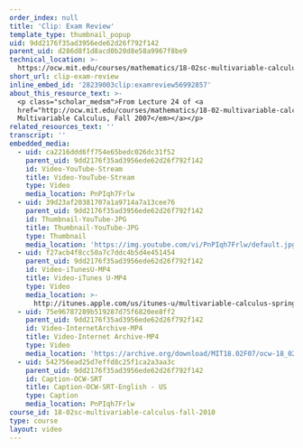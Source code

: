 ```yaml
---
order_index: null
title: 'Clip: Exam Review'
template_type: thumbnail_popup
uid: 9dd2176f35ad3956ede62d26f792f142
parent_uid: d286d8f1d8acd0b20d8e58a9967f8be9
technical_location: >-
  https://ocw.mit.edu/courses/mathematics/18-02sc-multivariable-calculus-fall-2010/3.-double-integrals-and-line-integrals-in-the-plane/exam-3/session-73-exam-review/clip-exam-review
short_url: clip-exam-review
inline_embed_id: '28239003clip:examreview56992857'
about_this_resource_text: >-
  <p class="scholar_medsm">From Lecture 24 of <a
  href="http://ocw.mit.edu/courses/mathematics/18-02-multivariable-calculus-fall-2007/video-lectures/"><em>18.02
  Multivariable Calculus, Fall 2007</em></a></p>
related_resources_text: ''
transcript: ''
embedded_media:
  - uid: ca2216ddd6ff754e65bedc026dc31f52
    parent_uid: 9dd2176f35ad3956ede62d26f792f142
    id: Video-YouTube-Stream
    title: Video-YouTube-Stream
    type: Video
    media_location: PnPIqh7Frlw
  - uid: 39d23af20381707a1a9714a7a13cee76
    parent_uid: 9dd2176f35ad3956ede62d26f792f142
    id: Thumbnail-YouTube-JPG
    title: Thumbnail-YouTube-JPG
    type: Thumbnail
    media_location: 'https://img.youtube.com/vi/PnPIqh7Frlw/default.jpg'
  - uid: f27acb4f8cc50a7c7ddc4b5d4e451454
    parent_uid: 9dd2176f35ad3956ede62d26f792f142
    id: Video-iTunesU-MP4
    title: Video-iTunes U-MP4
    type: Video
    media_location: >-
      http://itunes.apple.com/us/itunes-u/multivariable-calculus-spring/id354869122
  - uid: 75e96787289b519287d75f6820ee8ff2
    parent_uid: 9dd2176f35ad3956ede62d26f792f142
    id: Video-InternetArchive-MP4
    title: Video-Internet Archive-MP4
    type: Video
    media_location: 'https://archive.org/download/MIT18.02F07/ocw-18_02-f07-lec24_300k.mp4'
  - uid: 542756ead25d7effd8c25f1ca2a3aa3c
    parent_uid: 9dd2176f35ad3956ede62d26f792f142
    id: Caption-OCW-SRT
    title: Caption-OCW-SRT-English - US
    type: Caption
    media_location: PnPIqh7Frlw
course_id: 18-02sc-multivariable-calculus-fall-2010
type: course
layout: video
---
```


